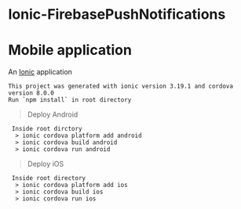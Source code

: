 # Ionic-FirebasePushNotifications
# Mobile application

An [Ionic](https://ionicframework.com/) application

    This project was generated with ionic version 3.19.1 and cordova version 8.0.0
    Run `npm install` in root directory 
    
> Deploy Android
      
     Inside root dirctory
      > ionic cordova platform add android
      > ionic cordova build android
      > ionic cordova run android
      
> Deploy iOS

     Inside root directory
      > ionic cordova platform add ios
      > ionic cordova build ios
      > ionic cordova run ios
